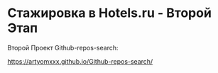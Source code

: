 # Стажировка в Hotels.ru - Второй Этап

Второй Проект Github-repos-search:

https://artyomxxx.github.io/Github-repos-search/
